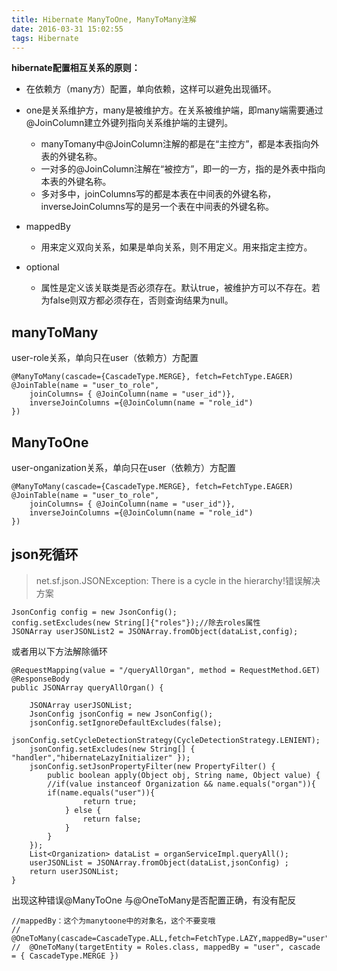 ```yaml
---
title: Hibernate ManyToOne, ManyToMany注解
date: 2016-03-31 15:02:55
tags: Hibernate
---
```

**hibernate配置相互关系的原则：**
- 在依赖方（many方）配置，单向依赖，这样可以避免出现循环。
- one是关系维护方，many是被维护方。在关系被维护端，即many端需要通过@JoinColumn建立外键列指向关系维护端的主键列。
    - manyTomany中@JoinColumn注解的都是在“主控方”，都是本表指向外表的外键名称。
    - 一对多的@JoinColumn注解在“被控方”，即一的一方，指的是外表中指向本表的外键名称。
    - 多对多中，joinColumns写的都是本表在中间表的外键名称，
  inverseJoinColumns写的是另一个表在中间表的外键名称。

- mappedBy
    - 用来定义双向关系，如果是单向关系，则不用定义。用来指定主控方。
- optional
    - 属性是定义该关联类是否必须存在。默认true，被维护方可以不存在。若为false则双方都必须存在，否则查询结果为null。

## manyToMany
user-role关系，单向只在user（依赖方）方配置

    @ManyToMany(cascade={CascadeType.MERGE}, fetch=FetchType.EAGER)
    @JoinTable(name = "user_to_role",   
    	joinColumns= { @JoinColumn(name = "user_id")},
    	inverseJoinColumns ={@JoinColumn(name = "role_id")  
    })
## ManyToOne
user-onganization关系，单向只在user（依赖方）方配置

    @ManyToMany(cascade={CascadeType.MERGE}, fetch=FetchType.EAGER)
    @JoinTable(name = "user_to_role",   
    	joinColumns= { @JoinColumn(name = "user_id")},
    	inverseJoinColumns ={@JoinColumn(name = "role_id")  
    })


## json死循环
>net.sf.json.JSONException: There is a cycle in the hierarchy!错误解决方案

    JsonConfig config = new JsonConfig();
    config.setExcludes(new String[]{"roles"});//除去roles属性
    JSONArray userJSONList2 = JSONArray.fromObject(dataList,config);
或者用以下方法解除循环

    @RequestMapping(value = "/queryAllOrgan", method = RequestMethod.GET)
	@ResponseBody
	public JSONArray queryAllOrgan() {
		
		JSONArray userJSONList;
		JsonConfig jsonConfig = new JsonConfig();
		jsonConfig.setIgnoreDefaultExcludes(false);
		jsonConfig.setCycleDetectionStrategy(CycleDetectionStrategy.LENIENT);
		jsonConfig.setExcludes(new String[] { "handler","hibernateLazyInitializer" });
		jsonConfig.setJsonPropertyFilter(new PropertyFilter() {
			public boolean apply(Object obj, String name, Object value) {
            //if(value instanceof Organization && name.equals("organ")){
			if(name.equals("user")){
					return true;
				} else {
					return false;
				}
			}
		});
		List<Organization> dataList = organServiceImpl.queryAll();
		userJSONList = JSONArray.fromObject(dataList,jsonConfig) ;
		return userJSONList;
	}

出现这种错误@ManyToOne 与@OneToMany是否配置正确，有没有配反

    //mappedBy：这个为manytoone中的对象名，这个不要变哦
    //	@OneToMany(cascade=CascadeType.ALL,fetch=FetchType.LAZY,mappedBy="user")
    //	@OneToMany(targetEntity = Roles.class, mappedBy = "user", cascade = { CascadeType.MERGE })
